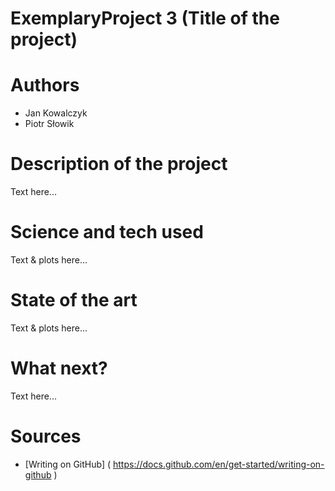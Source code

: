 # ExemplaryProject 3  (Title of the project)
# Authors 
- Jan Kowalczyk
- Piotr Słowik
# Description of the project 
Text here... 
# Science and tech used 
Text & plots here... 
# State of the art 
Text & plots here... 
# What next?
Text here... 
# Sources 
- [Writing on GitHub] ( https://docs.github.com/en/get-started/writing-on-github ) 
